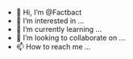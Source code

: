 - 👋 Hi, I’m @Factbact
- 👀 I’m interested in ...
- 🌱 I’m currently learning ...
- 💞️ I’m looking to collaborate on ...
- 📫 How to reach me ...

<!---
Factbact/Factbact is a ✨ special ✨ repository because its `README.md` (this file) appears on your GitHub profile.
You can click the Preview link to take a look at your changes.
--->
